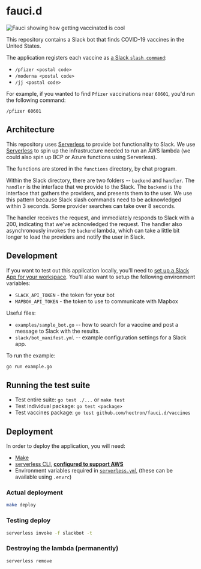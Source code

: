 # fauci.d

![Fauci showing how getting vaccinated is cool](https://cdn.vidyard.com/thumbnails/7814513/50jFqyrE1bufVRU_JXZct5UCKTudWzcX.gif)

This repository contains a Slack bot that finds COVID-19 vaccines in the United States.

The application registers each vaccine as [a Slack `slash command`](https://api.slack.com/interactivity/slash-commands):

- `/pfizer <postal code>`
- `/moderna <postal code>`
- `/jj <postal code>`

For example, if you wanted to find `Pfizer` vaccinations near `60601`, you'd run the following command:

```
/pfizer 60601
```

## Architecture

This repository uses [Serverless](https://www.serverless.com) to provide bot functionality to Slack. We use
[Serverless](https://serverless.com) to spin up the infrastructure needed to run an AWS lambda (we could also spin up
BCP or Azure  functions using Serverless).

The functions are stored in the `functions` directory, by chat program.

Within the Slack directory, there are two folders -- `backend` and `handler`. The `handler` is the interface that we
provide to the Slack. The `backend` is the interface that gathers the providers, and presents them to the user. We use
this pattern because Slack slash commands need to be acknowledged within 3 seconds. Some provider searches can take over
8 seconds.

The handler receives the request, and immediately responds to Slack with a 200, indicating that
we've acknowledged the request. The handler also asynchronously invokes the `backend` lambda, which can take a little
bit longer to load the providers and notify the user in Slack.

## Development

If you want to test out this application locally, you'll need to [set up a Slack App for your workspace](https://app.slack.com/apps-manage/).  You'll also want to setup the following environment variables:

- `SLACK_API_TOKEN` - the token for your bot
- `MAPBOX_API_TOKEN` - the token to use to communicate with Mapbox

Useful files:

- `examples/sample_bot.go` -- how to search for a vaccine and post a message to Slack with the results.
- `slack/bot_manifest.yml` -- example configuration settings for a Slack app.

To run the example:

```bash
go run example.go
```

## Running the test suite

- Test entire suite: `go test ./...` or `make test`
- Test individual package: `go test <package>`
- Test vaccines package: `go test github.com/hectron/fauci.d/vaccines`

## Deployment

In order to deploy the application, you will need:

- [Make](https://www.gnu.org/software/make/)
- [serverless CLI](https://www.serverless.com/framework/docs/providers), [**configured to support AWS**](https://www.serverless.com/framework/docs/providers/aws/guide/installation)
- Environment variables required in [`serverless.yml`](https://github.com/hectron/fauci.d/blob/main/serverless.yml#L52-L57) (these can be available using `.envrc`)

### Actual deployment

```bash
make deploy
```
### Testing deploy

```bash
serverless invoke -f slackbot -t
```

### Destroying the lambda (permanently)

```bash
serverless remove
```
